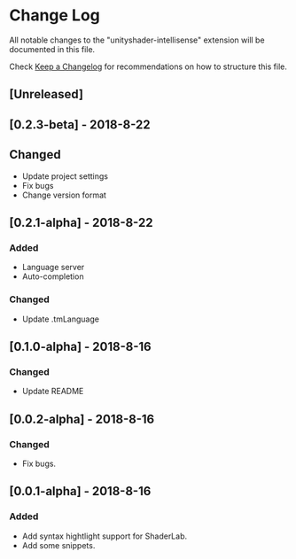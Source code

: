 # Change Log
All notable changes to the "unityshader-intellisense" extension will be documented in this file.

Check [Keep a Changelog](http://keepachangelog.com/) for recommendations on how to structure this file.

## [Unreleased]

## [0.2.3-beta] - 2018-8-22
## Changed
- Update project settings
- Fix bugs
- Change version format

## [0.2.1-alpha] - 2018-8-22
### Added
- Language server
- Auto-completion

### Changed
- Update .tmLanguage

## [0.1.0-alpha] - 2018-8-16
### Changed
- Update README

## [0.0.2-alpha] - 2018-8-16
### Changed
- Fix bugs.

## [0.0.1-alpha] - 2018-8-16
### Added
- Add syntax hightlight support for ShaderLab.
- Add some snippets.

